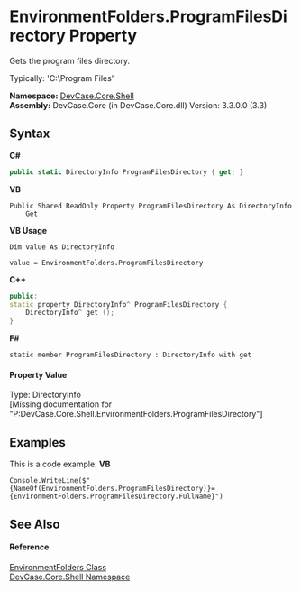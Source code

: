 # EnvironmentFolders.ProgramFilesDirectory Property 
 

Gets the program files directory. 

 Typically: 'C:\Program Files'

**Namespace:**&nbsp;<a href="N_DevCase_Core_Shell">DevCase.Core.Shell</a><br />**Assembly:**&nbsp;DevCase.Core (in DevCase.Core.dll) Version: 3.3.0.0 (3.3)

## Syntax

**C#**<br />
``` C#
public static DirectoryInfo ProgramFilesDirectory { get; }
```

**VB**<br />
``` VB
Public Shared ReadOnly Property ProgramFilesDirectory As DirectoryInfo
	Get
```

**VB Usage**<br />
``` VB Usage
Dim value As DirectoryInfo

value = EnvironmentFolders.ProgramFilesDirectory

```

**C++**<br />
``` C++
public:
static property DirectoryInfo^ ProgramFilesDirectory {
	DirectoryInfo^ get ();
}
```

**F#**<br />
``` F#
static member ProgramFilesDirectory : DirectoryInfo with get

```


#### Property Value
Type: DirectoryInfo<br />\[Missing <value> documentation for "P:DevCase.Core.Shell.EnvironmentFolders.ProgramFilesDirectory"\]

## Examples
This is a code example. 
**VB**<br />
``` VB
Console.WriteLine($"{NameOf(EnvironmentFolders.ProgramFilesDirectory)}={EnvironmentFolders.ProgramFilesDirectory.FullName}")
```


## See Also


#### Reference
<a href="T_DevCase_Core_Shell_EnvironmentFolders">EnvironmentFolders Class</a><br /><a href="N_DevCase_Core_Shell">DevCase.Core.Shell Namespace</a><br />